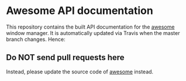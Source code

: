 # Awesome API documentation

This repository contains the built API documentation for the
[awesome](https://github.com/awesomeWM/awesome) window manager. It is
automatically updated via Travis when the master branch changes. Hence:

## Do NOT send pull requests here

Instead, please update the source code of
[awesome](https://github.com/awesomeWM/awesome) instead.
